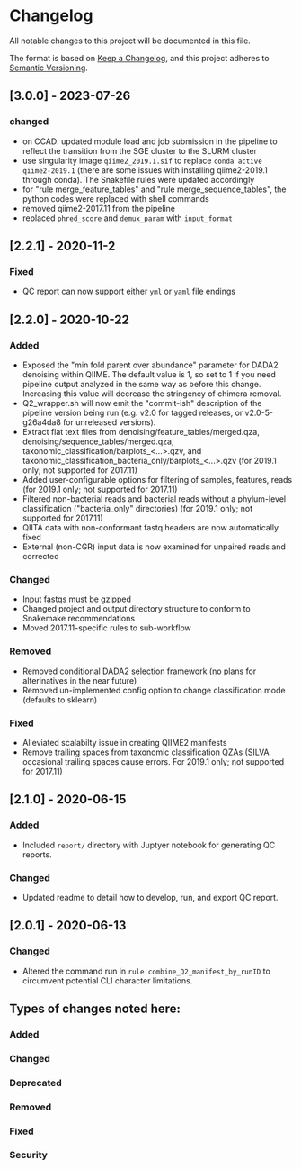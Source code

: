 # Changelog
All notable changes to this project will be documented in this file.

The format is based on [Keep a Changelog](https://keepachangelog.com/en/1.0.0/),
and this project adheres to [Semantic Versioning](https://semver.org/spec/v2.0.0.html).

## [3.0.0] - 2023-07-26
### changed 
- on CCAD: updated module load and job submission in the pipeline to reflect the transition from the SGE cluster to the SLURM cluster
- use singularity image `qiime2_2019.1.sif` to replace `conda active qiime2-2019.1` (there are some issues with installing qiime2-2019.1 through conda). The Snakefile rules were updated accordingly
- for "rule merge_feature_tables" and "rule merge_sequence_tables", the python codes were replaced with shell commands 
- removed qiime2-2017.11 from the pipeline
- replaced `phred_score` and `demux_param` with `input_format`

## [2.2.1] - 2020-11-2
### Fixed
- QC report can now support either `yml` or `yaml` file endings


## [2.2.0] - 2020-10-22
### Added
- Exposed the "min fold parent over abundance" parameter for DADA2 denoising within QIIME.  The default value is 1, so set to 1 if you need pipeline output analyzed in the same way as before this change.  Increasing this value will decrease the stringency of chimera removal.
- Q2_wrapper.sh will now emit the "commit-ish" description of the pipeline version being run (e.g. v2.0 for tagged releases, or v2.0-5-g26a4da8 for unreleased versions). 
- Extract flat text files from denoising/feature_tables/merged.qza, denoising/sequence_tables/merged.qza, taxonomic_classification/barplots_<...>.qzv, and taxonomic_classification_bacteria_only/barplots_<...>.qzv (for 2019.1 only; not supported for 2017.11)
- Added user-configurable options for filtering of samples, features, reads (for 2019.1 only; not supported for 2017.11)
- Filtered non-bacterial reads and bacterial reads without a phylum-level classification ("bacteria_only" directories) (for 2019.1 only; not supported for 2017.11)
- QIITA data with non-conformant fastq headers are now automatically fixed
- External (non-CGR) input data is now examined for unpaired reads and corrected

### Changed
- Input fastqs must be gzipped
- Changed project and output directory structure to conform to Snakemake recommendations
- Moved 2017.11-specific rules to sub-workflow

### Removed
- Removed conditional DADA2 selection framework (no plans for alterinatives in the near future)
- Removed un-implemented config option to change classification mode (defaults to sklearn)

### Fixed
- Alleviated scalabilty issue in creating QIIME2 manifests
- Remove trailing spaces from taxonomic classification QZAs (SILVA occasional trailing spaces cause errors.  For 2019.1 only; not supported for 2017.11)

## [2.1.0] - 2020-06-15
### Added
- Included `report/` directory with Juptyer notebook for generating QC reports.

### Changed
- Updated readme to detail how to develop, run, and export QC report.

## [2.0.1] - 2020-06-13
### Changed
- Altered the command run in `rule combine_Q2_manifest_by_runID` to circumvent potential CLI character limitations. 

## Types of changes noted here:
### Added
### Changed
### Deprecated
### Removed
### Fixed
### Security

